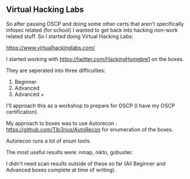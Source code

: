 ## Virtual Hacking Labs ##

So after passing OSCP and doing some other certs that aren't specifically infosec related (for school) I wanted to get back into hacking non-work related stuff. So I started doing Virtual Hacking Labs:

https://www.virtualhackinglabs.com/


I started working with https://twitter.com/HackingHomebre1 on the boxes.

They are seperated into three difficulties:
1. Beginner
2. Advanced
3. Advanced +

I'll approach this as a workshop to prepare for OSCP (I have my OSCP certification).

My approach to boxes was to use Autorecon : https://github.com/Tib3rius/AutoRecon for enumeration of the boxes.

Autorecon runs a lot of enum tools.

The most useful results were: nmap, nikto, gobuster.

I didn't need scan results outside of these so far (All Beginner and Advanced boxes complete at time of writing).
